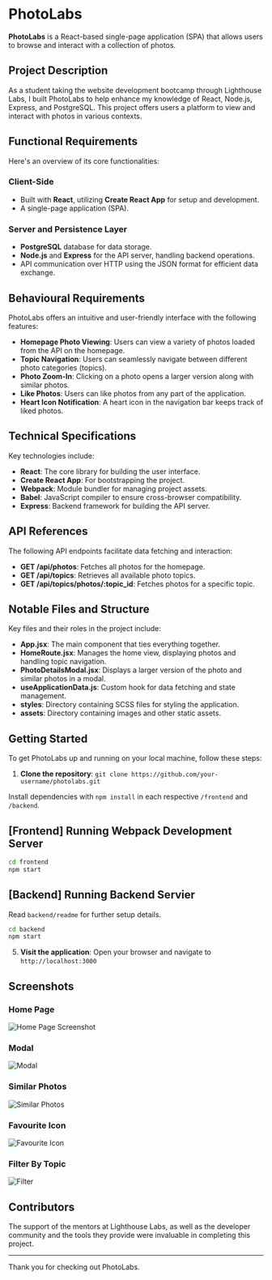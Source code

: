# PhotoLabs

**PhotoLabs** is a React-based single-page application (SPA) that allows users to browse and interact with a collection of photos.
## Project Description

As a student taking the website development bootcamp through Lighthouse Labs, I built PhotoLabs to help enhance my knowledge of React, Node.js, Express, and PostgreSQL. This project offers users a platform to view and interact with photos in various contexts.

## Functional Requirements

Here's an overview of its core functionalities:

### Client-Side
- Built with **React**, utilizing **Create React App** for setup and development.
- A single-page application (SPA).

### Server and Persistence Layer
- **PostgreSQL** database for data storage.
- **Node.js** and **Express** for the API server, handling backend operations.
- API communication over HTTP using the JSON format for efficient data exchange.

## Behavioural Requirements

PhotoLabs offers an intuitive and user-friendly interface with the following features:

- **Homepage Photo Viewing**: Users can view a variety of photos loaded from the API on the homepage.
- **Topic Navigation**: Users can seamlessly navigate between different photo categories (topics).
- **Photo Zoom-In**: Clicking on a photo opens a larger version along with similar photos.
- **Like Photos**: Users can like photos from any part of the application.
- **Heart Icon Notification**: A heart icon in the navigation bar keeps track of liked photos.

## Technical Specifications

Key technologies include:

- **React**: The core library for building the user interface.
- **Create React App**: For bootstrapping the project.
- **Webpack**: Module bundler for managing project assets.
- **Babel**: JavaScript compiler to ensure cross-browser compatibility.
- **Express**: Backend framework for building the API server.

## API References

The following API endpoints facilitate data fetching and interaction:

- **GET /api/photos**: Fetches all photos for the homepage.
- **GET /api/topics**: Retrieves all available photo topics.
- **GET /api/topics/photos/:topic_id**: Fetches photos for a specific topic.

## Notable Files and Structure

Key files and their roles in the project include:

- **App.jsx**: The main component that ties everything together.
- **HomeRoute.jsx**: Manages the home view, displaying photos and handling topic navigation.
- **PhotoDetailsModal.jsx**: Displays a larger version of the photo and similar photos in a modal.
- **useApplicationData.js**: Custom hook for data fetching and state management.
- **styles**: Directory containing SCSS files for styling the application.
- **assets**: Directory containing images and other static assets.

## Getting Started

To get PhotoLabs up and running on your local machine, follow these steps:

1. **Clone the repository**: `git clone https://github.com/your-username/photolabs.git`

Install dependencies with `npm install` in each respective `/frontend` and `/backend`.

## [Frontend] Running Webpack Development Server

```sh
cd frontend
npm start
```

## [Backend] Running Backend Servier

Read `backend/readme` for further setup details.

```sh
cd backend
npm start
```
5. **Visit the application**: Open your browser and navigate to `http://localhost:3000`

## Screenshots

### Home Page
![Home Page Screenshot](screenshots/overview.png)

### Modal
![Modal](screenshots/enlarge.png)

### Similar Photos
![Similar Photos](screenshots/similar.png)

### Favourite Icon
![Favourite Icon](screenshots/like.png)

### Filter By Topic
![Filter](screenshots/filter.png)


## Contributors

The support of the mentors at Lighthouse Labs, as well as the developer community and the tools they provide were invaluable in completing this project.

---

Thank you for checking out PhotoLabs. 



